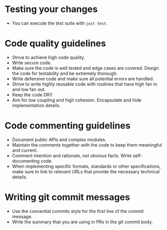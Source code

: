 # Testing your changes

- You can execute the test suite with `just test`.

# Code quality guidelines

- Strive to achieve high code quality.
- Write secure code.
- Make sure the code is well tested and edge cases are covered. Design the code for testability and be extremely thorough.
- Write defensive code and make sure all potential errors are handled.
- Strive to write highly reusable code with routines that have high fan in and low fan out.
- Keep the code DRY.
- Aim for low coupling and high cohesion. Encapsulate and hide implementation details.

# Code commenting guidelines

- Document public APIs and complex modules.
- Maintain the comments together with the code to keep them meaningful and current.
- Comment intention and rationale, not obvious facts. Write self-documenting code.
- When implementing specific formats, standards or other specifications, make sure to
  link to relevant URLs that provide the necessary technical details.

# Writing git commit messages

- Use the convential commits style for the first line of the commit message.
- Write the summary that you are using in PRs in the git commit body.
